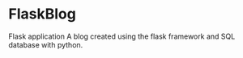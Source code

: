 # FlaskBlog
Flask application 
A blog created using the flask framework and SQL database with python.
